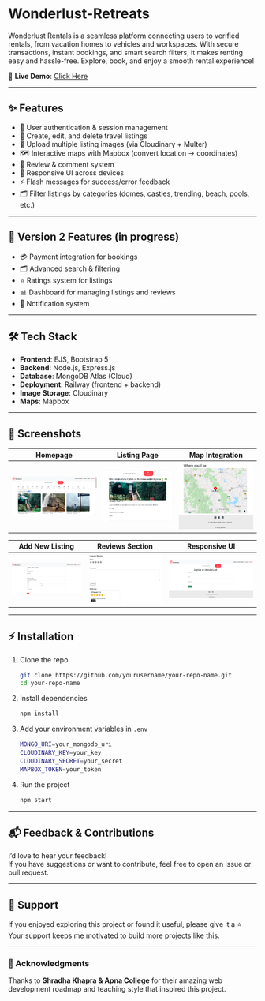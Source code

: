 # Wonderlust-Retreats
Wonderlust Rentals is a seamless platform connecting users to verified rentals, from vacation homes to vehicles and workspaces. With secure transactions, instant bookings, and smart search filters, it makes renting easy and hassle-free. Explore, book, and enjoy a smooth rental experience!


🔗 **Live Demo**: [Click Here](https://wonderlust-retreats.up.railway.app/listings)  

---

## ✨ Features

- 🔐 User authentication & session management  
- 📝 Create, edit, and delete travel listings  
- 📸 Upload multiple listing images (via Cloudinary + Multer)  
- 🗺️ Interactive maps with Mapbox (convert location → coordinates)  
- 💬 Review & comment system  
- 📱 Responsive UI across devices  
- ⚡ Flash messages for success/error feedback  
- 🗂️ Filter listings by categories (domes, castles, trending, beach, pools, etc.)

---

## 🚀 Version 2 Features (in progress)

- 💳 Payment integration for bookings  
- 🗂️ Advanced search & filtering  
- ⭐ Ratings system for listings  
- 📊 Dashboard for managing listings and reviews  
- 🔔 Notification system  

---

## 🛠️ Tech Stack

- **Frontend**: EJS, Bootstrap 5  
- **Backend**: Node.js, Express.js  
- **Database**: MongoDB Atlas (Cloud)  
- **Deployment**: Railway (frontend + backend)  
- **Image Storage**: Cloudinary  
- **Maps**: Mapbox  

---

## 📸 Screenshots

| Homepage | Listing Page | Map Integration |
|----------|--------------|-----------------|
| ![Home](public/images/home.png) | ![Listing](public/images/listing.png) | ![Map](public/images/map.png) |

| Add New Listing | Reviews Section | Responsive UI |
|-----------------|-----------------|---------------|
| ![Add Listing](public/images/addlist.png) | ![Reviews](public/images/reviews.png) | ![Responsive](public/images/signin.png) |

---

## ⚡ Installation

1. Clone the repo  
   ```bash
   git clone https://github.com/yourusername/your-repo-name.git
   cd your-repo-name
   ```

2. Install dependencies  
   ```bash
   npm install
   ```

3. Add your environment variables in `.env`  
   ```bash
   MONGO_URI=your_mongodb_uri
   CLOUDINARY_KEY=your_key
   CLOUDINARY_SECRET=your_secret
   MAPBOX_TOKEN=your_token
   ```

4. Run the project  
   ```bash
   npm start
   ```

---

## 📬 Feedback & Contributions

I’d love to hear your feedback!  
If you have suggestions or want to contribute, feel free to open an issue or pull request.  

---


## 🙌 Support

If you enjoyed exploring this project or found it useful, please give it a ⭐  
Your support keeps me motivated to build more projects like this.

---

### 🙏 Acknowledgments
Thanks to **Shradha Khapra & Apna College** for their amazing web development roadmap and teaching style that inspired this project.

